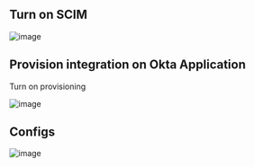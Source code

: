 ## Turn on SCIM

![image](https://user-images.githubusercontent.com/1329716/186564309-d08ee12c-dcb9-4196-b671-ab46cf5c8146.png)

## Provision integration on Okta Application

Turn on provisioning

![image](https://user-images.githubusercontent.com/1329716/186564176-7337351a-b666-4f3a-8369-64346bbbeeb2.png)

## Configs

![image](https://user-images.githubusercontent.com/1329716/186564224-98ba0521-59a8-4af5-bb25-f1e7734625c7.png)
